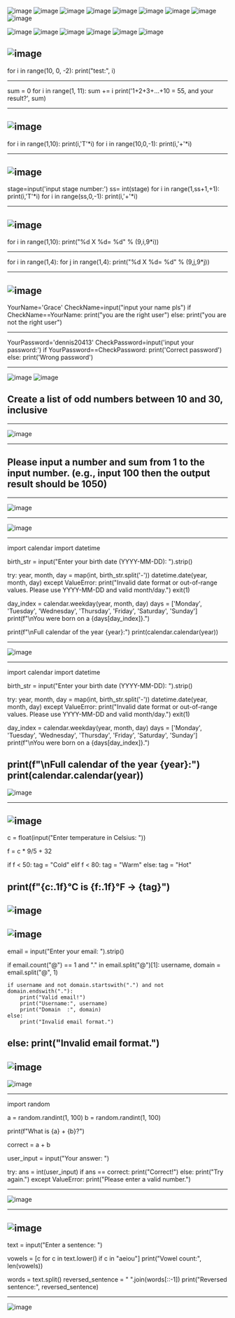 
![image](https://github.com/user-attachments/assets/38d6d6c4-a95b-4dd8-ada6-be0e830e95ca)
![image](https://github.com/user-attachments/assets/7b5d5e57-650e-4fd1-a3cf-ba00f20ec114)
![image](https://github.com/user-attachments/assets/c76ca496-01ad-410d-bfa1-76bda7fa0bbf)
![image](https://github.com/user-attachments/assets/6c56f683-1d6c-43f2-9ae8-a17afb34c715)
![image](https://github.com/user-attachments/assets/8f1f782a-c8d5-4a16-add1-274996405e00)
![image](https://github.com/user-attachments/assets/361eccf8-4f80-47a0-9645-46c264c27cc2)
![image](https://github.com/user-attachments/assets/df00bff8-7482-498e-8eb6-b2cf7cc9e508)
![image](https://github.com/user-attachments/assets/85434f2e-ca50-4ddc-b22e-21c70aed864a)
![image](https://github.com/user-attachments/assets/e5589c3b-c710-449e-b38a-7b3669b4ece9)

![image](https://github.com/user-attachments/assets/9bb3bd77-b64e-4ca8-9926-98d1f38cbf52)
![image](https://github.com/user-attachments/assets/fe2dfe2f-94a5-40b4-8eb4-9c1959e4d50b)
![image](https://github.com/user-attachments/assets/880a6907-4e26-422a-9daf-07b96830d9d8)
![image](https://github.com/user-attachments/assets/cf67af19-a864-4070-b0d0-1b9bfe14bf5c)
![image](https://github.com/user-attachments/assets/f2f6c1e4-09fb-4d0a-902e-99fe05dc4ea3)
![image](https://github.com/user-attachments/assets/be4283be-397e-4ec1-ae79-cbca1bddd138)

![image](https://github.com/user-attachments/assets/67e9cbe7-c6ef-4c13-99cc-ee97e0848fc4)
----------------------------------------------------------------------------------

for i in range(10, 0, -2):
    print("test:", i)
    
----------------------------------------------------------------------------------

sum = 0
for i in range(1, 11):
    sum += i
print('1+2+3+...+10 = 55, and your result?', sum)

----------------------------------------------------------------------------------
![image](https://github.com/user-attachments/assets/61069887-8e8d-4001-895d-49b7e71fdb41)
----------------------------------------------------------------------------------

for i in range(1,10):
  print(i,'T'*i)
for i in range(10,0,-1):
  print(i,'+'*i)
  
----------------------------------------------------------------------------------
![image](https://github.com/user-attachments/assets/ce07b950-cfb5-400e-8d14-b13d1e1ce573)
----------------------------------------------------------------------------------

stage=input('input stage number:')
ss= int(stage)
for i in range(1,ss+1,+1):
  print(i,'T'*i)
for i in range(ss,0,-1):
  print(i,'+'*i)
  
----------------------------------------------------------------------------------
![image](https://github.com/user-attachments/assets/7345d432-72e5-4b33-9ab4-17172d97bedd)
----------------------------------------------------------------------------------

for i in range(1,10):
  print("%d X %d= %d" % (9,i,9*i))
  
----------------------------------------------------------------------------------

for i in range(1,4):
  for j in range(1,4):
    print("%d X %d= %d" % (9,j,9*j))
    
----------------------------------------------------------------------------------
![image](https://github.com/user-attachments/assets/97fa52e4-3831-4f75-8c5e-2cf2e621c13b)
----------------------------------------------------------------------------------

YourName='Grace'
CheckName=input("input your name pls")
if CheckName==YourName:
  print("you are the right user")
else:
  print("you are not the right user")
  
----------------------------------------------------------------------------------

YourPassword='dennis20413'
CheckPassword=input('input your password:')
if YourPassword==CheckPassword:
  print('Correct password')
else:
  print('Wrong password')
  
----------------------------------------------------------------------------------
![image](https://github.com/user-attachments/assets/536eb4fb-1a5a-4460-8136-6f1629488334)
![image](https://github.com/user-attachments/assets/41b42b2e-e0e6-4223-901f-5d8973f40a05)

## Create a list of odd numbers between 10 and 30, inclusive

----------------------------------------------------------------------------------
![image](https://github.com/user-attachments/assets/3f31092b-8dc2-456c-93ee-4a067a1d63be)


----------------------------------------------------------------------------------

## Please input a number and sum from 1 to the input number. (e.g., input 100 then the output result should be 1050)

----------------------------------------------------------------------------------
![image](https://github.com/user-attachments/assets/372178f4-7c5c-4ad6-9aeb-8f748f8f640d)

----------------------------------------------------------------------------------

![image](https://github.com/user-attachments/assets/07f225a1-e7a2-4816-b09f-d18d5c7c73f8)

----------------------------------------------------------------------------------
import calendar
import datetime

birth_str = input("Enter your birth date (YYYY-MM-DD): ").strip()

try:
    year, month, day = map(int, birth_str.split('-'))
    datetime.date(year, month, day)
except ValueError:
    print("Invalid date format or out-of-range values. Please use YYYY-MM-DD and valid month/day.")
    exit(1)

day_index = calendar.weekday(year, month, day)
days = ['Monday', 'Tuesday', 'Wednesday', 'Thursday', 'Friday', 'Saturday', 'Sunday']
print(f"\nYou were born on a {days[day_index]}.")

print(f"\nFull calendar of the year {year}:")
print(calendar.calendar(year))

----------------------------------------------------------------------------------

![image](https://github.com/user-attachments/assets/54f6d412-c65a-4c23-b41c-2fb9baa5202e)

----------------------------------------------------------------------------------
import calendar
import datetime

birth_str = input("Enter your birth date (YYYY-MM-DD): ").strip()

try:
    year, month, day = map(int, birth_str.split('-'))
    datetime.date(year, month, day)
except ValueError:
    print("Invalid date format or out-of-range values. Please use YYYY-MM-DD and valid month/day.")
    exit(1)

day_index = calendar.weekday(year, month, day)
days = ['Monday', 'Tuesday', 'Wednesday', 'Thursday', 'Friday', 'Saturday', 'Sunday']
print(f"\nYou were born on a {days[day_index]}.")

print(f"\nFull calendar of the year {year}:")
print(calendar.calendar(year))
----------------------------------------------------------------------------------
![image](https://github.com/user-attachments/assets/f96104d3-c230-49e4-86f4-5e4551a68dd4)


----------------------------------------------------------------------------------

![image](https://github.com/user-attachments/assets/68a3b26a-ea2d-4cd6-86a9-2144e825fc97)
----------------------------------------------------------------------------------
c = float(input("Enter temperature in Celsius: "))


f = c * 9/5 + 32


if f < 50:
    tag = "Cold"
elif f < 80:
    tag = "Warm"
else:
    tag = "Hot"


print(f"{c:.1f}°C is {f:.1f}°F → {tag}")
----------------------------------------------------------------------------------
![image](https://github.com/user-attachments/assets/d66acfd3-a2e1-4136-a09b-ce9f084a9370)
----------------------------------------------------------------------------------
![image](https://github.com/user-attachments/assets/4f99c4cc-1e99-4b96-aa9e-d24a0e89e09f)
----------------------------------------------------------------------------------

email = input("Enter your email: ").strip()

if email.count("@") == 1 and "." in email.split("@")[1]:
    username, domain = email.split("@", 1)

    if username and not domain.startswith(".") and not domain.endswith("."):
        print("Valid email!")
        print("Username:", username)
        print("Domain  :", domain)
    else:
        print("Invalid email format.")
else:
    print("Invalid email format.")
----------------------------------------------------------------------------------
![image](https://github.com/user-attachments/assets/f0b4ef7d-2eb9-47ed-ac04-64cdede95544)
----------------------------------------------------------------------------------
![image](https://github.com/user-attachments/assets/dc1797ae-8d45-432e-a222-2fc4942eed2d)

----------------------------------------------------------------------------------
import random

a = random.randint(1, 100)
b = random.randint(1, 100)


print(f"What is {a} + {b}?")


correct = a + b


user_input = input("Your answer: ")


try:
    ans = int(user_input)
    if ans == correct:
        print("Correct!")
    else:
        print("Try again.")
except ValueError:
    print("Please enter a valid number.")

----------------------------------------------------------------------------------
![image](https://github.com/user-attachments/assets/cb05c7cb-9340-4b89-9ab5-7bccb834fb43)

----------------------------------------------------------------------------------
![image](https://github.com/user-attachments/assets/d766e2ec-5119-4f47-9e49-b1fa63aad59e)
----------------------------------------------------------------------------------




text = input("Enter a sentence: ")


vowels = [c for c in text.lower() if c in "aeiou"]
print("Vowel count:", len(vowels))

words = text.split()
reversed_sentence = " ".join(words[::-1])
print("Reversed sentence:", reversed_sentence)

----------------------------------------------------------------------------------
![image](https://github.com/user-attachments/assets/88604670-8b90-4fd1-904d-93b923620f8b)
